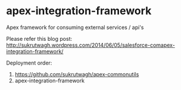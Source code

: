apex-integration-framework
==========================

Apex framework for consuming external services / api's

Please refer this blog post: http://sukrutwagh.wordpress.com/2014/06/05/salesforce-comapex-integration-framework/

Deployment order:
1. https://github.com/sukrutwagh/apex-commonutils 
2. apex-integration-framework
